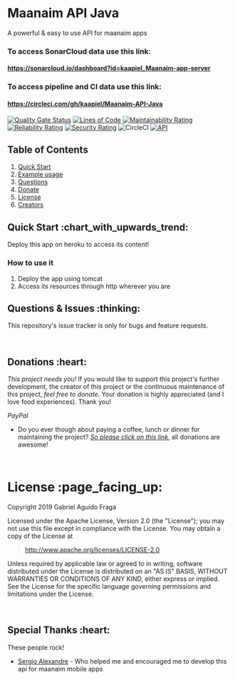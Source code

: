 # Maanaim API Java
A powerful & easy to use API for maanaim apps

### To access SonarCloud data use this link: 
#### https://sonarcloud.io/dashboard?id=kaapiel_Maanaim-app-server

### To access pipeline and CI data use this link: 
#### https://circleci.com/gh/kaapiel/Maanaim-API-Java

[![Quality Gate Status](https://sonarcloud.io/api/project_badges/measure?project=kaapiel_Maanaim-app-server&metric=alert_status)](https://sonarcloud.io/dashboard?id=kaapiel_Maanaim-app-server)
[![Lines of Code](https://sonarcloud.io/api/project_badges/measure?project=kaapiel_Maanaim-app-server&metric=ncloc)](https://sonarcloud.io/dashboard?id=kaapiel_Maanaim-app-server)
[![Maintainability Rating](https://sonarcloud.io/api/project_badges/measure?project=kaapiel_Maanaim-app-server&metric=sqale_rating)](https://sonarcloud.io/dashboard?id=kaapiel_Maanaim-app-server)
[![Reliability Rating](https://sonarcloud.io/api/project_badges/measure?project=kaapiel_Maanaim-app-server&metric=reliability_rating)](https://sonarcloud.io/dashboard?id=kaapiel_Maanaim-app-server)
[![Security Rating](https://sonarcloud.io/api/project_badges/measure?project=kaapiel_Maanaim-app-server&metric=security_rating)](https://sonarcloud.io/dashboard?id=kaapiel_Maanaim-app-server)
![CircleCI](https://img.shields.io/circleci/build/github/kaapiel/Maanaim-API-Java/master)
[![API](https://img.shields.io/badge/API-26%2B-green.svg?style=flat)](https://android-arsenal.com/api?level=26)

## Table of Contents
1. [Quick Start](#quick-start)
1. [Example usage](#examples)
1. [Questions](#report)
1. [Donate](#donate)
1. [License](#licence)
1. [Creators](#creators)

<h2 id="quick-start">Quick Start :chart_with_upwards_trend:</h2>
Deploy this app on heroku to access its content!

<br/>

### How to use it
1. Deploy the app using tomcat
1. Access its resources through http wherever you are

<h2 id="report">Questions & Issues :thinking:</h2>

This repository's issue tracker is only for bugs and feature requests.  

<br/>

<h2 id="donate">Donations :heart:</h2>

*This project needs you!* If you would like to support this project's further development, the creator of this project or the continuous maintenance of this project, *feel free to donate*. Your donation is highly appreciated (and I love food experiences). Thank you!

*PayPal*

- Do you ever though about paying a coffee, lunch or dinner for maintaining the project? [*So please click on this link*](https://www.paypal.com/cgi-bin/webscr?cmd=_donations&business=gabriel_aguido@hotmail.com&lc=US&item_name=Donation+to+Maanaim+API+Java+Maintenance&no_note=0&cn=&currency_code=USD&bn=PP-DonationsBF:btn_donateCC_LG.gif:NonHosted), all donations are awesome!

<br/>

<h1 id="license">License :page_facing_up:</h1>

Copyright 2019 Gabriel Aguido Fraga

Licensed under the Apache License, Version 2.0 (the "License");
you may not use this file except in compliance with the License.
You may obtain a copy of the License at

> http://www.apache.org/licenses/LICENSE-2.0

Unless required by applicable law or agreed to in writing, software
distributed under the License is distributed on an "AS IS" BASIS,
WITHOUT WARRANTIES OR CONDITIONS OF ANY KIND, either express or implied.
See the License for the specific language governing permissions and
limitations under the License.

<br/>

<h2 id="creators">Special Thanks :heart:</h2>

These people rock!

- [Sergio Alexandre](https://www.linkedin.com/in/sergio-alexandre-coelho-menezes-0070b1182) - Who helped me and encouraged me to develop this api for maanaim mobile apps
